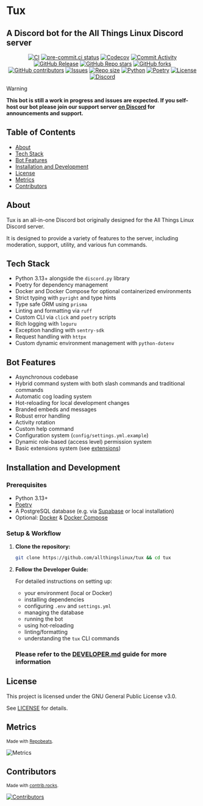 # Tux

## A Discord bot for the All Things Linux Discord server

<div align="center">
    <p align="center">
        <a href="https://github.com/allthingslinux/tux/actions">
            <img alt="CI" src="https://img.shields.io/github/actions/workflow/status/allthingslinux/tux/ci.yml?branch=main&label=CI"></a>
        <a href="https://results.pre-commit.ci/latest/github/allthingslinux/tux/main">
            <img alt="pre-commit.ci status" src="https://results.pre-commit.ci/badge/github/allthingslinux/tux/main.svg"></a>
        <a href="https://codecov.io/gh/allthingslinux/tux">
            <img alt="Codecov" src="https://codecov.io/gh/allthingslinux/tux/graph/badge.svg?token=R0AUAS996W"></a>
        <a href="https://github.com/allthingslinux/tux/commits/main">
            <img alt="Commit Activity" src="https://img.shields.io/github/commit-activity/m/allthingslinux/tux"></a>
        <a href="https://github.com/allthingslinux/tux/releases">
            <img alt="GitHub Release" src="https://img.shields.io/github/v/release/allthingslinux/tux"></a>
        <a href="https://github.com/allthingslinux/tux/stargazers">
            <img alt="GitHub Repo stars" src="https://img.shields.io/github/stars/allthingslinux/tux"></a>
        <a href="https://github.com/allthingslinux/tux/network/members">
            <img alt="GitHub forks" src="https://img.shields.io/github/forks/allthingslinux/tux"></a>
        <a href="https://github.com/allthingslinux/tux/graphs/contributors">
            <img alt="GitHub contributors" src="https://img.shields.io/github/contributors/allthingslinux/tux"></a>
        <a href="https://github.com/allthingslinux/tux/issues">
            <img alt="Issues" src="https://img.shields.io/github/issues/allthingslinux/tux"></a>
        <a href="https://github.com/allthingslinux/tux">
            <img alt="Repo size" src="https://img.shields.io/github/repo-size/allthingslinux/tux"></a>
        <a href="https://python.org">
            <img alt="Python" src="https://img.shields.io/badge/python-3.13+-blue.svg"></a>
        <a href="https://python-poetry.org">
            <img alt="Poetry" src="https://img.shields.io/endpoint?url=https://python-poetry.org/badge/v0.json"></a>
        <a href="https://github.com/allthingslinux/tux/blob/main/LICENSE">
            <img alt="License" src="https://img.shields.io/github/license/allthingslinux/tux"></a>
        <a href="https://discord.gg/linux">
            <img alt="Discord" src="https://img.shields.io/discord/1172245377395728464?logo=discord"></a>
    </p>
</div>

> [!WARNING]
**This bot is still a work in progress and issues are expected. If you self-host our bot please join our support server [on Discord](https://discord.gg/gpmSjcjQxg) for announcements and support.**

## Table of Contents

- [About](#about)
- [Tech Stack](#tech-stack)
- [Bot Features](#bot-features)
- [Installation and Development](#installation-and-development)
- [License](#license)
- [Metrics](#metrics)
- [Contributors](#contributors)

## About

Tux is an all-in-one Discord bot originally designed for the All Things Linux Discord server.

It is designed to provide a variety of features to the server, including moderation, support, utility, and various fun commands.

## Tech Stack

- Python 3.13+ alongside the `discord.py` library
- Poetry for dependency management
- Docker and Docker Compose for optional containerized environments
- Strict typing with `pyright` and type hints
- Type safe ORM using `prisma`
- Linting and formatting via `ruff`
- Custom CLI via `click` and `poetry` scripts
- Rich logging with `loguru`
- Exception handling with `sentry-sdk`
- Request handling with `httpx`
- Custom dynamic environment management with `python-dotenv`

## Bot Features

- Asynchronous codebase
- Hybrid command system with both slash commands and traditional commands
- Automatic cog loading system
- Hot-reloading for local development changes
- Branded embeds and messages
- Robust error handling
- Activity rotation
- Custom help command
- Configuration system (`config/settings.yml.example`)
- Dynamic role-based (access level) permission system
- Basic extensions system (see [extensions](tux/extensions/README.md))

## Installation and Development

### Prerequisites

- Python 3.13+
- [Poetry](https://python-poetry.org/docs/)
- A PostgreSQL database (e.g. via [Supabase](https://supabase.io/) or local installation)
- Optional: [Docker](https://docs.docker.com/get-docker/) & [Docker Compose](https://docs.docker.com/compose/install/)

### Setup & Workflow

1. **Clone the repository:**

    ```bash
    git clone https://github.com/allthingslinux/tux && cd tux
    ```

2. **Follow the Developer Guide:**

    For detailed instructions on setting up:
    - your environment (local or Docker)
    - installing dependencies
    - configuring `.env` and `settings.yml`
    - managing the database
    - running the bot
    - using hot-reloading
    - linting/formatting
    - understanding the `tux` CLI commands

   ### Please refer to the **[DEVELOPER.md](DEVELOPER.md)** guide for more information

## License

This project is licensed under the GNU General Public License v3.0.

See [LICENSE](LICENSE) for details.

## Metrics

<sub>Made with [Repobeats](https://repobeats.axiom.co).</sub>

![Metrics](https://repobeats.axiom.co/api/embed/b988ba04401b7c68edf9def00f5132cd2a7f3735.svg)

## Contributors

<sub>Made with [contrib.rocks](https://contrib.rocks).</sub>

[![Contributors](https://contrib.rocks/image?repo=allthingslinux/tux)](https://github.com/allthingslinux/tux/graphs/contributors)
